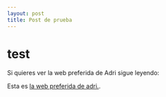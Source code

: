 ```yaml
---
layout: post
title: Post de prueba
---
```

# test

Si quieres ver la web preferida de Adri sigue leyendo: 

<!--more-->

Esta es [la web preferida de adri.](https://youtube.com).


